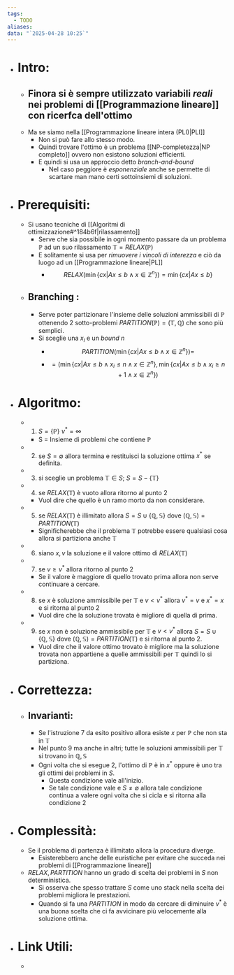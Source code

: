 ```yaml
---
tags:
  - TODO
aliases: 
data: "`2025-04-28 10:25`"
---
```

- # Intro:
	- Finora si è sempre utilizzato variabili _reali_ nei problemi di [[Programmazione lineare]] con ricerfca dell'ottimo
		- 
	- Ma se siamo nella [[Programmazione lineare intera (PLI)|PLI]] 
		- Non si può fare allo stesso modo.
		- Quindi trovare l'ottimo è un problema [[NP-completezza|NP completo]] ovvero non esistono soluzioni efficienti.
		- E quindi si usa un approccio detto _branch-and-bound_
			- Nel caso peggiore è _esponenziale_ anche se permette di scartare man mano certi sottoinsiemi di soluzioni.
- # Prerequisiti:
	- Si usano tecniche di [[Algoritmi di ottimizzazione#^184b6f|rilassamento]] 
		- Serve che sia possibile in ogni momento passare da un problema $\mathbb{P}$ ad un suo rilassamento $\mathbb{T}=RELAX(\mathbb{P})$ 
		- E solitamente si usa per _rimuovere i vincoli di interezza_ e ciò da luogo ad un [[Programmazione lineare|PL]] 
			- $$RELAX(\min\{cx|Ax\le b \land x\in \mathbb{Z}^{n}\})=\min\{cx|Ax\le b\}$$
	- ## Branching :
		- Serve poter partizionare l'insieme delle soluzioni ammissibili di $\mathbb{P}$ ottenendo 2 sotto-problemi $PARTITION(\mathbb{P})=(\mathbb{T,Q})$ che sono più semplici.
		- Si sceglie una $x_{i}$ e un _bound_ $n$
			- $$PARTITION(\min\{cx|Ax\le b\land x\in \mathbb{Z}^{n}\})=$$
			- $$=(\min\{cx|Ax\le b\land x_{i}\le n \land x\in \mathbb{Z}^{n}\}, \min \{cx|Ax\le b \land x_{i}\ge n+1 \land x \in \mathbb{Z}^{n}\})$$
- # Algoritmo:
	- 1) $S=\{\mathbb{P}\}$ $v^{*}=\infty$
		- S = Insieme di problemi che contiene $\mathbb{P}$
	- 2) se $S= \emptyset$ allora termina e restituisci la soluzione ottima $x^{*}$ se definita.
	- 3) si sceglie un problema $\mathbb{T}\in S$; $S=S-\{\mathbb{T}\}$
	- 4) se $RELAX(\mathbb{T})$ è vuoto allora ritorno al punto 2
		- Vuol dire che quello è un ramo morto da non considerare.
	- 5) se $RELAX(\mathbb{T})$ è illimitato allora $S=S\cup \{\mathbb{Q,S}\}$ dove $(\mathbb{Q,S})=PARTITION(\mathbb{T})$
		- Significherebbe che il problema $\mathbb{T}$ potrebbe essere qualsiasi cosa allora si partiziona anche $\mathbb{T}$ 
	- 6) siano $x,v$ la soluzione e il valore ottimo di $RELAX(\mathbb{T})$
	- 7) se $v\ge v^{*}$ allora ritorno al punto 2
		- Se il valore è maggiore di quello trovato prima allora non serve continuare a cercare.
	- 8) se $x$ è soluzione ammissibile per $\mathbb{T}$ e $v<v^{*}$ allora $v^{*}=v$ e $x^{*}=x$ e si ritorna al punto 2
		- Vuol dire che la soluzione trovata è migliore di quella di prima.
	- 9) se $x$ non è soluzione ammissibile per $\mathbb{T}$ e $v<v^{*}$ allora $S=S\cup\{\mathbb{Q,S}\}$ dove $(\mathbb{Q,S})=PARTITION(\mathbb{T})$ e si ritorna al punto 2.
		- Vuol dire che il valore ottimo trovato è migliore ma la soluzione trovata non appartiene a quelle ammissibili per $\mathbb{T}$ quindi lo si partiziona.
- # Correttezza:
	- ## Invarianti:
		- Se l'istruzione 7 da esito positivo allora esiste $x$ per $\mathbb{P}$ che non sta in $\mathbb{T}$ 
		- Nel punto 9 ma anche in altri; tutte le soluzioni ammissibili per $\mathbb{T}$ si trovano in $\mathbb{Q,S}$ 
		- Ogni volta che si esegue 2, l'ottimo di $\mathbb{P}$ è in $x^{*}$ oppure è uno tra gli ottimi dei problemi in $S$.
			- Questa condizione vale all'inizio.
			- Se tale condizione vale e $S\ne \emptyset$ allora tale condizione continua a valere ogni volta che si cicla e si ritorna alla condizione 2
- # Complessità:
	- Se il problema di partenza è illimitato allora la procedura diverge.
		- Esisterebbero anche delle euristiche per evitare che succeda nei problemi di [[Programmazione lineare]]
	- $RELAX, PARTITION$ hanno un grado di scelta dei problemi in $S$ non deterministica.
		- Si osserva che spesso trattare $S$ come uno stack nella scelta dei problemi migliora le prestazioni.
		- Quando si fa una $PARTITION$ in modo da cercare di diminuire $v^{*}$ è una buona scelta che ci fa avvicinare più velocemente alla soluzione ottima.
- # Link Utili:
	- 